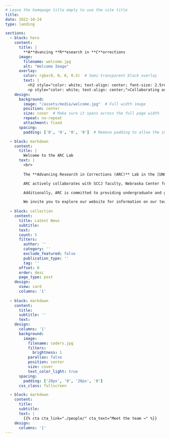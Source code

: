 ```yaml
---
# Leave the homepage title empty to use the site title
title:
date: 2022-10-24
type: landing

sections:
  - block: hero
    content:
      title: |
        **A**dvancing **R**esearch in **C**orrections
      image:
        filename: welcome.jpg
        alt: "Welcome Image"
      overlay:
        color: rgba(0, 0, 0, 0.5)  # Semi-transparent black overlay
        text: |
          <h2 style="color: white; text-align: center; font-size: 2.5rem;">Empowering research to improve correctional systems and reintegration.</h2>
          <p style="color: white; text-align: center;">Collaborating across disciplines to create effective, evidence-based solutions.</p>
    design:
      background:
        image: "/assets/media/welcome.jpg"  # Full width image
        position: center
        size: cover  # Make sure it spans across the full page width
        repeat: no-repeat
        attachment: fixed
      spacing:
        padding: ['0', '0', '0', '0']  # Remove padding to allow the image to stretch across

  - block: markdown
    content:
      title: |
        Welcome to the ARC Lab
      text: |
        <br>
        
        The **Advancing Research in Corrections (ARC)** Lab in the [UNO School of Criminology and Criminal Justice](https://www.unomaha.edu/college-of-public-affairs-and-community-service/criminology-and-criminal-justice/index.php) is a collaborative effort dedicated to advancing knowledge and understanding in the fields of institutional corrections, community corrections, and reentry. By leveraging criminological theory alongside rigorous research, assessment, and evaluation, we aim to improve correctional policies, enhance public and institutional safety, and support the successful reintegration of incarcerated individuals into society, ultimately fostering more effective, fair, and transparent correctional systems. 

        ARC actively collaborates with SCCJ faculty, Nebraska Center for Justice Research (NCJR) and Juvenile Justice Institute (JJI) staff, community partners, and state and federal agencies to bridge the gap between research and practice. Our partnerships foster a multidisciplinary approach, allowing for the creation of evidence-based solutions that improve both institutional and community outcomes for state and federal departments and individuals involved in the justice system.

        Additionally, ARC is committed to providing undergraduate and graduate students with hands-on training in data-driven research, specialized skills essential for understanding corrections and reentry, and valuable networking opportunities that enhance their academic and professional development. By engaging in real-world research and evaluation projects, students are equipped to contribute meaningfully to the field while shaping future policies and practices in institutional and community corrections.

        We invite you to explore our website for information on our team, the latest news and information on our current projects, recent publications, and more.
  
  - block: collection
    content:
      title: Latest News
      subtitle:
      text:
      count: 5
      filters:
        author: ''
        category: ''
        exclude_featured: false
        publication_type: ''
        tag: ''
      offset: 0
      order: desc
      page_type: post
    design:
      view: card
      columns: '1'
  
  - block: markdown
    content:
      title:
      subtitle: ''
      text:
    design:
      columns: '1'
      background:
        image: 
          filename: coders.jpg
          filters:
            brightness: 1
          parallax: false
          position: center
          size: cover
          text_color_light: true
      spacing:
        padding: ['20px', '0', '20px', '0']
      css_class: fullscreen

  - block: markdown
    content:
      title:
      subtitle:
      text: |
        {{% cta cta_link="./people/" cta_text="Meet the team →" %}}
    design:
      columns: '1'
---
```

